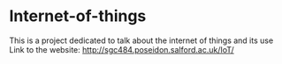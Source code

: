 # Internet-of-things
This is a project dedicated to talk about the internet of things and its use
Link to the website: http://sgc484.poseidon.salford.ac.uk/IoT/
